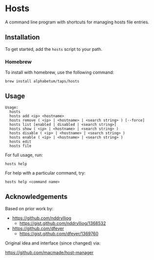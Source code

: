 # Hosts

A command line program with shortcuts for managing hosts file entries.

## Installation

To get started, add the `hosts` script to your path.

### Homebrew

To install with homebrew, use the following command:

    brew install alphabetum/taps/hosts

## Usage

    Usage:
      hosts
      hosts add <ip> <hostname>
      hosts remove ( <ip> | <hostname> | <search string> ) [--force]
      hosts list [enabled | disabled | <search string>]
      hosts show ( <ip> | <hostname> | <search string> )
      hosts disable ( <ip> | <hostname> | <search string> )
      hosts enable ( <ip> | <hostname> | <search string> )
      hosts edit
      hosts file

For full usage, run:

    hosts help

For help with a particular command, try:

    hosts help <command name>

## Acknowledgements

Based on prior work by:

- https://github.com/nddrylliog
  - https://gist.github.com/nddrylliog/1368532
- https://github.com/dfeyer
  - https://gist.github.com/dfeyer/1369760

Original idea and interface (since changed) via:

https://github.com/macmade/host-manager

